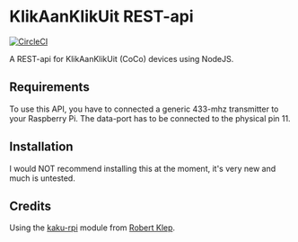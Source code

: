 # KlikAanKlikUit REST-api
[![CircleCI](https://circleci.com/gh/michadenheijer/kaku-rest-api.svg?style=svg&circle-token=e06c27eac7c9cff5ba9283b447023246fe4f204e)](https://circleci.com/gh/michadenheijer/kaku-rest-api)

A REST-api for KlikAanKlikUit (CoCo) devices using NodeJS.

## Requirements
To use this API, you have to connected a generic 433-mhz transmitter to your Raspberry Pi. The data-port has to be connected to the physical pin 11.

## Installation
I would NOT recommend installing this at the moment, it's very new and much is untested.

## Credits
Using the [kaku-rpi](https://github.com/robertklep/node-kaku-rpi) module from [Robert Klep](https://github.com/robertklep).
